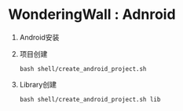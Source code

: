 WonderingWall : Adnroid
=====================
1. Android安装
2. 项目创建
	
	```
	bash shell/create_android_project.sh 
	```
3. Library创建

	```
	bash shell/create_android_project.sh lib
	```

